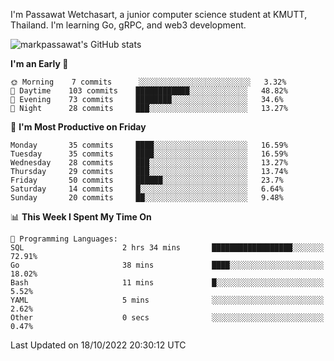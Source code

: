 
I'm Passawat Wetchasart, a junior computer science student at KMUTT, Thailand. I'm learning Go, gRPC, and web3 development.


![markpassawat's GitHub stats](https://github-readme-stats.vercel.app/api?username=markpassawat&show_icons=true&theme=radical)

<!--START_SECTION:waka-->
**I'm an Early 🐤** 

```text
🌞 Morning    7 commits      ░░░░░░░░░░░░░░░░░░░░░░░░░   3.32% 
🌆 Daytime    103 commits    ████████████░░░░░░░░░░░░░   48.82% 
🌃 Evening    73 commits     ████████░░░░░░░░░░░░░░░░░   34.6% 
🌙 Night      28 commits     ███░░░░░░░░░░░░░░░░░░░░░░   13.27%

```
📅 **I'm Most Productive on Friday** 

```text
Monday       35 commits     ████░░░░░░░░░░░░░░░░░░░░░   16.59% 
Tuesday      35 commits     ████░░░░░░░░░░░░░░░░░░░░░   16.59% 
Wednesday    28 commits     ███░░░░░░░░░░░░░░░░░░░░░░   13.27% 
Thursday     29 commits     ███░░░░░░░░░░░░░░░░░░░░░░   13.74% 
Friday       50 commits     ██████░░░░░░░░░░░░░░░░░░░   23.7% 
Saturday     14 commits     █░░░░░░░░░░░░░░░░░░░░░░░░   6.64% 
Sunday       20 commits     ██░░░░░░░░░░░░░░░░░░░░░░░   9.48%

```


📊 **This Week I Spent My Time On** 

```text
💬 Programming Languages: 
SQL                      2 hrs 34 mins       ██████████████████░░░░░░░   72.91% 
Go                       38 mins             ████░░░░░░░░░░░░░░░░░░░░░   18.02% 
Bash                     11 mins             █░░░░░░░░░░░░░░░░░░░░░░░░   5.52% 
YAML                     5 mins              ░░░░░░░░░░░░░░░░░░░░░░░░░   2.62% 
Other                    0 secs              ░░░░░░░░░░░░░░░░░░░░░░░░░   0.47%

```


 Last Updated on 18/10/2022 20:30:12 UTC
<!--END_SECTION:waka-->

<!--
**markpassawat/markpassawat** is a ✨ _special_ ✨ repository because its `README.md` (this file) appears on your GitHub profile.

Here are some ideas to get you started:

- 🔭 I’m currently working on ...
- 🌱 I’m currently learning ...
- 👯 I’m looking to collaborate on ...
- 🤔 I’m looking for help with ...
- 💬 Ask me about ...
- 📫 How to reach me: ...
- 😄 Pronouns: He/Him
- ⚡ Fun fact: ...
-->
